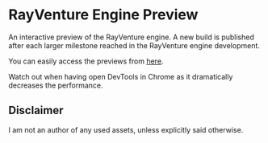 # RayVenture Engine Preview

An interactive preview of the RayVenture engine. A new build is published after each larger milestone reached in the RayVenture engine development.

You can easily access the previews from [here](https://blatko1.github.io/rayventure-preview/).

Watch out when having open DevTools in Chrome as it dramatically decreases the performance.


## Disclaimer

I am not an author of any used assets, unless explicitly said otherwise.
